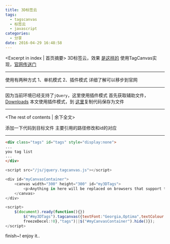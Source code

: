 ```yaml
---
title: 3D标签云
tags:
  - tagscanvas
  - 标签云
  - javascript
categories:
  - 分享
date: 2016-04-29 16:48:58
---
```

<Excerpt in index | 首页摘要> 
3D标签云，效果 [是这样的](http://blog.zhvon.com/tags/)
使用TagCanvas实现，[官网传送门](http://www.goat1000.com/tagcanvas.php#links)

---

使用有两种方式
1、单机模式
2、插件模式
详细了解可以移步到官网

---

因为当前环境已经支持了``jQuery``，这里使用插件模式
首先获取辅助文件，[Downloads](http://www.goat1000.com/tagcanvas.php#links)
本文使用插件模式，到 [这里](http://www.goat1000.com/jquery.tagcanvas.js?2.9)复制代码保存为文件

---

<!-- more -->
<The rest of contents | 余下全文>

添加一下代码到目标文件
主要引用的路径修改和id的对应

---

```html
<div class="tags" id="tags" style="display:none">
...
you tag list
...
</div>
```

```javascript
<script src="/js/jquery.tagcanvas.js"></script>

<div id="myCanvasContainer">
    <canvas width="300" height="300" id="my3DTags">
        <p>Anything in here will be replaced on browsers that support the canvas element!</p>
    </canvas>
</div>

<script>
    $(document).ready(function(){})
        $("#my3DTags").tagcanvas({textFont:"Georgia,Optima",textColour:null,outlineColour:"#ff00ff",weight:!0,reverse:!0,depth:.8,maxSpeed:.05,bgRadius:1,})
        freezeDecel:!0},"tags")||$("#myCanvasContainer").hide()});
</script>
```

finish~! enjoy it..

